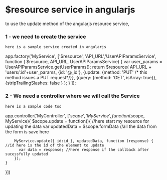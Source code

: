 # $resource service in angularjs

to use the update method of the angularjs resource service,

### 1 - we need to create the service
	here is a sample service created in angularjs

app.factory('MyService', ['$resource', 'API_URL','UserAPIParamsService', 
	function ( $resource, API_URL, UserAPIParamsService) {
		var user_params = UserAPIParamsService.getUserParams();
		return $resource(
			API_URL + 'users/:id'+user_params,
			{id: '@_id'},
			{update: {method: 'PUT' /* this method issues a PUT request*/}},
			{query: {method: 'GET', isArray: true}},
			{stripTrailingSlashes: false }
		);
	}
]);


### 2 - We need a controller where we will call the Service
	here is a sample code too

app.controller('MyController', ['$scope', 'MyService', function($scope, MyService){
	$scope.update = function(){
		//here start my resource for updating the data
		var updatedData = $scope.formData  //all the data from the form is save here

		MyService.update({ id:id }, updatedData, function (response) {  //id here is the id of the element to update
          var data = response; //here response if the callback after sucessfully updated
        });
	}
}])